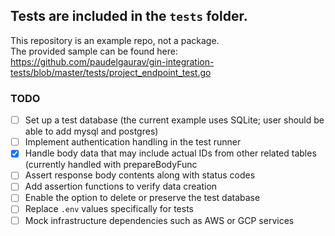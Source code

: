 ## Tests are included in the `tests` folder.

This repository is an example repo, not a package.  
The provided sample can be found here:  
https://github.com/paudelgaurav/gin-integration-tests/blob/master/tests/project_endpoint_test.go

### TODO
- [ ] Set up a test database (the current example uses SQLite; user should be able to add mysql and postgres)
- [ ] Implement authentication handling in the test runner
- [X] Handle body data that may include actual IDs from other related tables (currently handled with prepareBodyFunc
- [ ] Assert response body contents along with status codes
- [ ] Add assertion functions to verify data creation
- [ ] Enable the option to delete or preserve the test database
- [ ] Replace `.env` values specifically for tests
- [ ] Mock infrastructure dependencies such as AWS or GCP services
